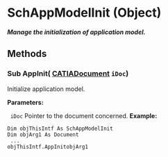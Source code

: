 # SchAppModelInit (Object)

**_Manage the initialization of application model._**

## Methods

### Sub **AppInit**( [CATIADocument](../InfInterfaces/interface_Document_14456.md)  `iDoc`)

Initialize application model.

**Parameters:**

` iDoc`      Pointer to the document concerned.
**Example:**

```VBScript
Dim objThisIntf As SchAppModelInit
Dim objArg1 As Document
 ...
objThisIntf.AppInitobjArg1

```